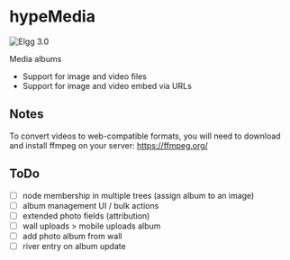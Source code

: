 hypeMedia
=============
![Elgg 3.0](https://img.shields.io/badge/Elgg-3.0-orange.svg?style=flat-square)

Media albums

* Support for image and video files
* Support for image and video embed via URLs

## Notes

To convert videos to web-compatible formats, you will need to download and install ffmpeg on your server:
https://ffmpeg.org/


## ToDo

- [ ] node membership in multiple trees (assign album to an image)
- [ ] album management UI / bulk actions
- [ ] extended photo fields (attribution)
- [ ] wall uploads > mobile uploads album
- [ ] add photo album from wall
- [ ] river entry on album update
